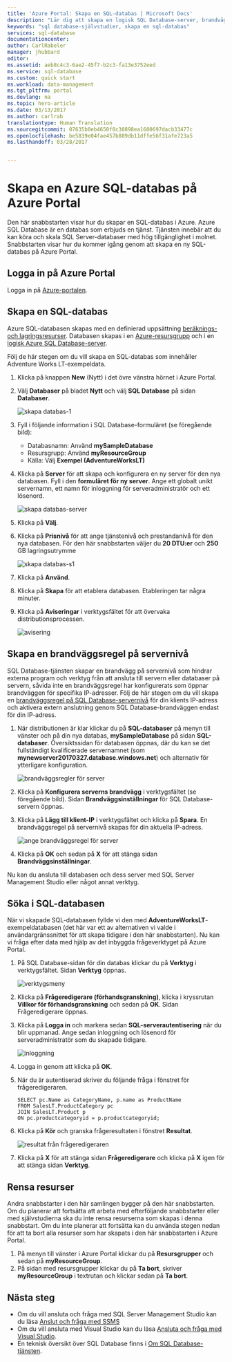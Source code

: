 ```yaml
---
title: 'Azure Portal: Skapa en SQL-databas | Microsoft Docs'
description: "Lär dig att skapa en logisk SQL Database-server, brandväggsregel på servernivå och databaser i Azure Portal. Du får också lära dig att skicka frågor till en Azure SQL-databas med Azure Portal."
keywords: "sql database-självstudier, skapa en sql-databas"
services: sql-database
documentationcenter: 
author: CarlRabeler
manager: jhubbard
editor: 
ms.assetid: aeb8c4c3-6ae2-45f7-b2c3-fa13e3752eed
ms.service: sql-database
ms.custom: quick start
ms.workload: data-management
ms.tgt_pltfrm: portal
ms.devlang: na
ms.topic: hero-article
ms.date: 03/13/2017
ms.author: carlrab
translationtype: Human Translation
ms.sourcegitcommit: 07635b0eb4650f0c30898ea1600697dacb33477c
ms.openlocfilehash: be5839e04fae457b889db11dffe56f31afe723a5
ms.lasthandoff: 03/28/2017


---
```

# <a name="create-an-azure-sql-database-in-the-azure-portal"></a>Skapa en Azure SQL-databas på Azure Portal

Den här snabbstarten visar hur du skapar en SQL-databas i Azure.  Azure SQL Database är en databas som erbjuds en tjänst. Tjänsten innebär att du kan köra och skala SQL Server-databaser med hög tillgänglighet i molnet.  Snabbstarten visar hur du kommer igång genom att skapa en ny SQL-databas på Azure Portal.

## <a name="log-in-to-the-azure-portal"></a>Logga in på Azure Portal

Logga in på [Azure-portalen](https://portal.azure.com/).

## <a name="create-a-sql-database"></a>Skapa en SQL-databas

Azure SQL-databasen skapas med en definierad uppsättning [beräknings-och lagringsresurser](sql-database-service-tiers.md). Databasen skapas i en [Azure-resursgrupp](../azure-resource-manager/resource-group-overview.md) och i en [logisk Azure SQL Database-server](sql-database-features.md). 

Följ de här stegen om du vill skapa en SQL-databas som innehåller Adventure Works LT-exempeldata. 

1. Klicka på knappen **New** (Nytt) i det övre vänstra hörnet i Azure Portal.

2. Välj **Databaser** på bladet **Nytt** och välj **SQL Database** på sidan **Databaser**.

    ![skapa databas-1](./media/sql-database-get-started/create-database-1.png)

3. Fyll i följande information i SQL Database-formuläret (se föregående bild): 
   - Databasnamn: Använd **mySampleDatabase**
   - Resursgrupp: Använd **myResourceGroup**
   - Källa: Välj **Exempel (AdventureWorksLT)**

4. Klicka på **Server** för att skapa och konfigurera en ny server för den nya databasen. Fyll i den **formuläret för ny server**. Ange ett globalt unikt servernamn, ett namn för inloggning för serveradministratör och ett lösenord. 

    ![skapa databas-server](./media/sql-database-get-started/create-database-server.png)
5. Klicka på **Välj**.

6. Klicka på **Prisnivå** för att ange tjänstenivå och prestandanivå för den nya databasen. För den här snabbstarten väljer du **20 DTU:er** och **250** GB lagringsutrymme

    ![skapa databas-s1](./media/sql-database-get-started/create-database-s1.png)

7. Klicka på **Använd**.  

8. Klicka på **Skapa** för att etablera databasen. Etableringen tar några minuter. 

9. Klicka på **Aviseringar** i verktygsfältet för att övervaka distributionsprocessen.

    ![avisering](./media/sql-database-get-started/notification.png)


## <a name="create-a-server-level-firewall-rule"></a>Skapa en brandväggsregel på servernivå

SQL Database-tjänsten skapar en brandvägg på servernivå som hindrar externa program och verktyg från att ansluta till servern eller databaser på servern, såvida inte en brandväggsregel har konfigurerats som öppnar brandväggen för specifika IP-adresser. Följ de här stegen om du vill skapa en [brandväggsregel på SQL Database-servernivå](sql-database-firewall-configure.md) för din klients IP-adress och aktivera extern anslutning genom SQL Database-brandväggen endast för din IP-adress. 

1. När distributionen är klar klickar du på **SQL-databaser** på menyn till vänster och på din nya databas, **mySampleDatabase** på sidan **SQL-databaser**. Översiktssidan för databasen öppnas, där du kan se det fullständigt kvalificerade servernamnet (som **mynewserver20170327.database.windows.net**) och alternativ för ytterligare konfiguration.

      ![brandväggsregler för server](./media/sql-database-get-started/server-firewall-rule.png) 

2. Klicka på **Konfigurera serverns brandvägg** i verktygsfältet (se föregående bild). Sidan **Brandväggsinställningar** för SQL Database-servern öppnas. 

3. Klicka på **Lägg till klient-IP** i verktygsfältet och klicka på **Spara**. En brandväggsregel på servernivå skapas för din aktuella IP-adress.

      ![ange brandväggsregel för server](./media/sql-database-get-started/server-firewall-rule-set.png) 

4. Klicka på **OK** och sedan på **X** för att stänga sidan **Brandväggsinställningar**.

Nu kan du ansluta till databasen och dess server med SQL Server Management Studio eller något annat verktyg.

## <a name="query-the-sql-database"></a>Söka i SQL-databasen

När vi skapade SQL-databasen fyllde vi den med **AdventureWorksLT**-exempeldatabasen (det här var ett av alternativen vi valde i användargränssnittet för att skapa tidigare i den här snabbstarten). Nu kan vi fråga efter data med hjälp av det inbyggda frågeverktyget på Azure Portal. 

1. På SQL Database-sidan för din databas klickar du på **Verktyg** i verktygsfältet. Sidan **Verktyg** öppnas.

     ![verktygsmeny](./media/sql-database-get-started/tools-menu.png) 

2. Klicka på **Frågeredigerare (förhandsgranskning)**, klicka i kryssrutan **Villkor för förhandsgranskning** och sedan på **OK**. Sidan Frågeredigerare öppnas.

3. Klicka på **Logga in** och markera sedan **SQL-serverautentisering** när du blir uppmanad. Ange sedan inloggning och lösenord för serveradministratör som du skapade tidigare.

    ![inloggning](./media/sql-database-get-started/login.png) 

4. Logga in genom att klicka på **OK**.

5. När du är autentiserad skriver du följande fråga i fönstret för frågeredigeraren.

   ```
   SELECT pc.Name as CategoryName, p.name as ProductName
   FROM SalesLT.ProductCategory pc
   JOIN SalesLT.Product p
   ON pc.productcategoryid = p.productcategoryid;
   ```

6. Klicka på **Kör** och granska frågeresultaten i fönstret **Resultat**.

    ![resultat från frågeredigeraren](./media/sql-database-get-started/query-editor-results.png)

7. Klicka på **X** för att stänga sidan **Frågeredigerare** och klicka på **X** igen för att stänga sidan **Verktyg**.

## <a name="clean-up-resources"></a>Rensa resurser

Andra snabbstarter i den här samlingen bygger på den här snabbstarten. Om du planerar att fortsätta att arbeta med efterföljande snabbstarter eller med självstudierna ska du inte rensa resurserna som skapas i denna snabbstart. Om du inte planerar att fortsätta kan du använda stegen nedan för att ta bort alla resurser som har skapats i den här snabbstarten i Azure Portal.

1. På menyn till vänster i Azure Portal klickar du på **Resursgrupper** och sedan på **myResourceGroup**. 
2. På sidan med resursgrupper klickar du på **Ta bort**, skriver **myResourceGroup** i textrutan och klickar sedan på **Ta bort**.

## <a name="next-steps"></a>Nästa steg

- Om du vill ansluta och fråga med SQL Server Management Studio kan du läsa [Anslut och fråga med SSMS](sql-database-connect-query-ssms.md)
- Om du vill ansluta med Visual Studio kan du läsa [Ansluta och fråga med Visual Studio](sql-database-connect-query.md).
- En teknisk översikt över SQL Database finns i [Om SQL Database-tjänsten](sql-database-technical-overview.md).

